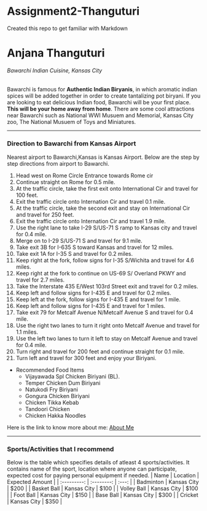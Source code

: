 # Assignment2-Thanguturi
Created this repo to get familiar with Markdown
# Anjana Thanguturi
###### Bawarchi Indian Cuisine, Kansas City
Bawarchi is famous for **Authentic Indian Biryanis**, in which aromatic indian spices will be added together in order to create tantalizing pot biryani. If you are looking to eat delicious Indian food, Bawarchi will be your first place. **This will be your home away from home**.
There are some cool attractions near Bawarchi such as National WWI Musuem and Memorial, Kansas City zoo, The National Musuem of Toys and Miniatures.
***
### Direction to Bawarchi from Kansas Airport
Nearest airport to Bawarchi,Kansas is Kansas Airport.
Below are the step by step directions from airport to Bawarchi.
1. Head west on Rome Circle Entrance towards Rome cir
2. Continue straight on Rome for 0.5 mile.
3. At the traffic circle, take the first exit onto International Cir and travel for 100 feet.
4. Exit the traffic circle onto Internation Cir and travel 0.1 mile.
5. At the traffic circle, take the second exit and stay on International Cir and travel for 250 feet.
6. Exit the traffic circle onto Internation Cir and travel 1.9 mile.
7. Use the right lane to take I-29 S/US-71 S ramp to Kansas city and travel for 0.4 mile.
8. Merge on to I-29 S/US-71 S and travel for 9.1 mile.
9. Take exit 3B for I-635 S toward Kansas and travel for 12 miles.
10. Take exit 1A for I-35 S and travel for 0.2 miles.
11. Keep right at the fork, follow signs for I-35 S/Wichita and travel for 4.6 miles.
12. Keep right at the fork to continue on US-69 S/ Overland PKWY and travel for 2.7 miles.
13. Take the Interstate 435 E/West 103rd Street exit and travel for 0.2 miles.
14. Keep left and follow signs for I-435 E and travel for 0.2 miles.
15. Keep left at the fork, follow signs for I-435 E and travel for 1 mile.
16. Keep left and follow signs for I-435 E and travel for 1 miles.
17. Take exit 79 for Metcalf Avenue N/Metcalf Avenue S and travel for 0.4 mile.
18. Use the right two lanes to turn it right onto Metcalf Avenue and travel for 1.1 miles.
19. Use the left two lanes to turn it left to stay on Metcalf Avenue and travel for 0.4 mile.
20. Turn right and travel for 200 feet and continue straight for 0.1 mile.
21. Turn left and travel for 300 feet and enjoy your Biriyani.
* Recommended Food Items
    * Vijayawada Spl Chicken Biriyani (BL).
    * Temper Chicken Dum Biriyani
    * Natukodi Fry Biriyani
    * Gongura Chicken Biriyani
    * Chicken Tikka Kebab
    * Tandoori Chicken
    * Chicken Hakka Noodles

Here is the link to know more about me: [About Me](AboutMe.md) 
***
### Sports/Activities that I recommend
Below is the table which specifies details of atleast 4 sports/activities. It contains name of the sport, location where anyone can participate, expected cost for paying personal equipment if needed.
| Name | Location | Expected Amount |
| :---------: | :--------:  | :---: |
| Badminton | Kansas City | $200 |
| Basket Ball | Kansas City | $100 |
| Volley Ball | Kansas City | $100 |
| Foot Ball | Kansas City | $150 |
| Base Ball | Kansas City | $300 |
| Cricket | Kansas City | $350 |